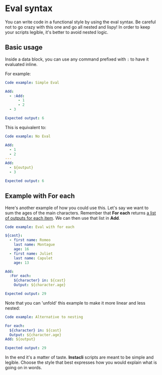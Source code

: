 # Eval syntax

You can write code in a functional style by using the eval syntax. Be careful not to go crazy with this one and go all
nested and lispy! In order to keep your scripts legible, it's better to avoid nested logic.

## Basic usage

Inside a data block, you can use any command prefixed with `:` to have it evaluated inline.

For example:

```yaml instacli
Code example: Simple Eval

Add:
  - :Add:
      - 1
      - 2
  - 3

Expected output: 6
```

This is equivalent to:

```yaml instacli
Code example: No Eval

Add:
  - 1
  - 2
---
Add:
  - ${output}
  - 3

Expected output: 6
```

## Example with For each

Here's another example of how you could use this. Let's say we want to sum the ages of the main characters. Remember
that **For each** returns [a list of outputs for each item](For%20each.md#transform-a-list). We can then use that list
in **Add**.

```yaml instacli
Code example: Eval with for each

${cast}:
  - first name: Romeo
    last name: Montague
    age: 16
  - first name: Juliet
    last name: Capulet
    age: 13

Add:
  :For each:
    ${character} in: ${cast}
    Output: ${character.age}

Expected output: 29

```

Note that you can 'unfold' this example to make it more linear and less nested:

<!-- yaml instacli before
${cast}:
  - first name: Romeo
    last name: Montague
    age: 16
  - first name: Juliet
    last name: Capulet
    age: 13
-->

```yaml instacli
Code example: Alternative to nesting

For each:
  ${character} in: ${cast}
  Output: ${character.age}
Add: ${output}

Expected output: 29

```

In the end it's a matter of taste. **Instacli** scripts are meant to be simple and legible. Choose the style that best
expresses how you would explain what is going on in words.